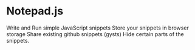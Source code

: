 # Notepad.js

Write and Run simple JavaScript snippets
Store your snippets in browser storage
Share existing github snippets (gysts)
Hide certain parts of the snippets.
